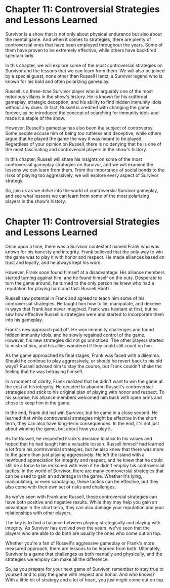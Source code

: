 # Chapter 11: Controversial Strategies and Lessons Learned

Survivor is a show that is not only about physical endurance but also about the mental game. And when it comes to strategies, there are plenty of controversial ones that have been employed throughout the years. Some of them have proven to be extremely effective, while others have backfired spectacularly. 

In this chapter, we will explore some of the most controversial strategies on Survivor and the lessons that we can learn from them. We will also be joined by a special guest, none other than Russell Hantz, a Survivor legend who is known for his bold and often polarizing gameplay.

Russell is a three-time Survivor player who is arguably one of the most notorious villains in the show's history. He is known for his cutthroat gameplay, strategic deception, and his ability to find hidden immunity idols without any clues. In fact, Russell is credited with changing the game forever, as he introduced the concept of searching for immunity idols and made it a staple of the show.

However, Russell's gameplay has also been the subject of controversy. Some people accuse him of being too ruthless and deceptive, while others argue that he played the game the way it was meant to be played. Regardless of your opinion on Russell, there is no denying that he is one of the most fascinating and controversial players in the show's history.

In this chapter, Russell will share his insights on some of the most controversial gameplay strategies on Survivor, and we will examine the lessons we can learn from them. From the importance of social bonds to the risks of playing too aggressively, we will explore every aspect of Survivor strategy.

So, join us as we delve into the world of controversial Survivor gameplay, and see what lessons we can learn from some of the most polarizing players in the show's history.
# Chapter 11: Controversial Strategies and Lessons Learned

Once upon a time, there was a Survivor contestant named Frank who was known for his honesty and integrity. Frank believed that the only way to win the game was to play it with honor and respect. He made alliances based on trust and loyalty, and he always kept his word.

However, Frank soon found himself at a disadvantage. His alliance members started turning against him, and he found himself on the outs. Desperate to turn the game around, he turned to the only person he knew who had a reputation for playing hard and fast: Russell Hantz.

Russell saw potential in Frank and agreed to teach him some of his controversial strategies. He taught him how to lie, manipulate, and deceive in ways that Frank had never imagined. Frank was hesitant at first, but he saw how effective Russell's strategies were and started to incorporate them into his gameplay.

Frank's new approach paid off. He won immunity challenges and found hidden immunity idols, and he slowly regained control of the game. However, his new strategies did not go unnoticed. The other players started to mistrust him, and his allies wondered if they could still count on him.

As the game approached its final stages, Frank was faced with a dilemma. Should he continue to play aggressively, or should he revert back to his old ways? Russell advised him to stay the course, but Frank couldn't shake the feeling that he was betraying himself.

In a moment of clarity, Frank realized that he didn't want to win the game at the cost of his integrity. He decided to abandon Russell's controversial strategies and stick to his original plan of playing with honor and respect. To his surprise, his alliance members welcomed him back with open arms and chose to keep him in the game.

In the end, Frank did not win Survivor, but he came in a close second. He learned that while controversial strategies might be effective in the short term, they can also have long-term consequences. In the end, it's not just about winning the game, but about how you play it.

As for Russell, he respected Frank's decision to stick to his values and hoped that he had taught him a valuable lesson. Russell himself had learned a lot from his controversial strategies, but he also knew that there was more to the game than just playing aggressively. He left the island with a newfound appreciation for integrity and respect, and he knew that he could still be a force to be reckoned with even if he didn't employ his controversial tactics.
In the world of Survivor, there are many controversial strategies that can be used to gain an advantage in the game. Whether it's lying, manipulating, or even sabotaging, these tactics can be effective, but they also come with their own set of risks and challenges.

As we've seen with Frank and Russell, these controversial strategies can have both positive and negative results. While they may help you gain an advantage in the short term, they can also damage your reputation and your relationships with other players.

The key is to find a balance between playing strategically and playing with integrity. As Survivor has evolved over the years, we've seen that the players who are able to do both are usually the ones who come out on top.

Whether you're a fan of Russell's aggressive gameplay or Frank's more measured approach, there are lessons to be learned from both. Ultimately, Survivor is a game that challenges us both mentally and physically, and the strategies we employ can make all the difference.

So, as you prepare for your next game of Survivor, remember to stay true to yourself and to play the game with respect and honor. And who knows? With a little bit of strategy and a lot of heart, you just might come out on top.
